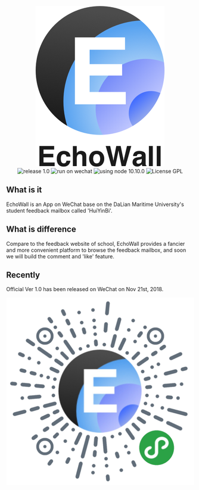 

<div align="center">
  <img src="https://github.com/REDMedis/EchoWall-DMU/blob/master/resources/title.png" style="margin:0" alt="Echo Wall Logo" />
 </div>
 <div align="center">
  <img src="https://img.shields.io/badge/release-v%201.0-%23ff69b4.svg" style="margin:0" alt="release 1.0" />
  <img src="https://img.shields.io/badge/on-WeChat-green.svg" style="margin:0" alt="run on wechat" />
  <img src="https://img.shields.io/badge/node-v10.10.0-brightgreen.svg" style="margin:0"/ alt="using node 10.10.0" />
  <img src="https://img.shields.io/cran/l/devtools.svg" style="margin:0" alt="License GPL" />
</div>

## What is it
EchoWall is an App on WeChat base on the DaLian Maritime University's student feedback mailbox called 'HuiYinBi'.

## What is difference
Compare to the feedback website of school, EchoWall provides a fancier and more convenient platform to browse the feedback mailbox, and soon we will build the comment and 'like' feature.

## Recently
Official Ver 1.0 has been released on WeChat on Nov 21st, 2018.

<div align="center">
  <img src="https://github.com/REDMedis/EchoWall-DMU/blob/master/resources/gh_523c664dcea2_1280%20(1).jpg" style="margin:0" alt="Echo Wall Logo" />
 </div>

